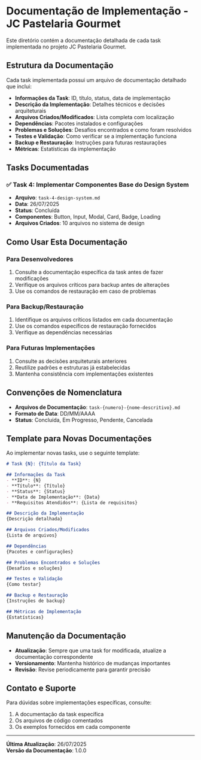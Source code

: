 # Documentação de Implementação - JC Pastelaria Gourmet

Este diretório contém a documentação detalhada de cada task implementada no projeto JC Pastelaria Gourmet.

## Estrutura da Documentação

Cada task implementada possui um arquivo de documentação detalhado que inclui:

- **Informações da Task**: ID, título, status, data de implementação
- **Descrição da Implementação**: Detalhes técnicos e decisões arquiteturais
- **Arquivos Criados/Modificados**: Lista completa com localização
- **Dependências**: Pacotes instalados e configurações
- **Problemas e Soluções**: Desafios encontrados e como foram resolvidos
- **Testes e Validação**: Como verificar se a implementação funciona
- **Backup e Restauração**: Instruções para futuras restaurações
- **Métricas**: Estatísticas da implementação

## Tasks Documentadas

### ✅ Task 4: Implementar Componentes Base do Design System
- **Arquivo**: `task-4-design-system.md`
- **Data**: 26/07/2025
- **Status**: Concluída
- **Componentes**: Button, Input, Modal, Card, Badge, Loading
- **Arquivos Criados**: 10 arquivos no sistema de design

## Como Usar Esta Documentação

### Para Desenvolvedores
1. Consulte a documentação específica da task antes de fazer modificações
2. Verifique os arquivos críticos para backup antes de alterações
3. Use os comandos de restauração em caso de problemas

### Para Backup/Restauração
1. Identifique os arquivos críticos listados em cada documentação
2. Use os comandos específicos de restauração fornecidos
3. Verifique as dependências necessárias

### Para Futuras Implementações
1. Consulte as decisões arquiteturais anteriores
2. Reutilize padrões e estruturas já estabelecidas
3. Mantenha consistência com implementações existentes

## Convenções de Nomenclatura

- **Arquivos de Documentação**: `task-{numero}-{nome-descritivo}.md`
- **Formato de Data**: DD/MM/AAAA
- **Status**: Concluída, Em Progresso, Pendente, Cancelada

## Template para Novas Documentações

Ao implementar novas tasks, use o seguinte template:

```markdown
# Task {N}: {Título da Task}

## Informações da Task
- **ID**: {N}
- **Título**: {Título}
- **Status**: {Status}
- **Data de Implementação**: {Data}
- **Requisitos Atendidos**: {Lista de requisitos}

## Descrição da Implementação
{Descrição detalhada}

## Arquivos Criados/Modificados
{Lista de arquivos}

## Dependências
{Pacotes e configurações}

## Problemas Encontrados e Soluções
{Desafios e soluções}

## Testes e Validação
{Como testar}

## Backup e Restauração
{Instruções de backup}

## Métricas de Implementação
{Estatísticas}
```

## Manutenção da Documentação

- **Atualização**: Sempre que uma task for modificada, atualize a documentação correspondente
- **Versionamento**: Mantenha histórico de mudanças importantes
- **Revisão**: Revise periodicamente para garantir precisão

## Contato e Suporte

Para dúvidas sobre implementações específicas, consulte:
1. A documentação da task específica
2. Os arquivos de código comentados
3. Os exemplos fornecidos em cada componente

---

**Última Atualização**: 26/07/2025  
**Versão da Documentação**: 1.0.0